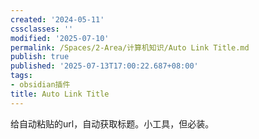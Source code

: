 ```yaml
---
created: '2024-05-11'
cssclasses: ''
modified: '2025-07-10'
permalink: /Spaces/2-Area/计算机知识/Auto Link Title.md
publish: true
published: '2025-07-13T17:00:22.687+08:00'
tags:
- obsidian插件
title: Auto Link Title
---
```

给自动粘贴的url，自动获取标题。小工具，但必装。
